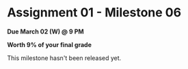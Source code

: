 # Assignment 01 - Milestone 06

**Due March 02 (W) @ 9 PM**

**Worth 9% of your final grade**

This milestone hasn't been released yet.